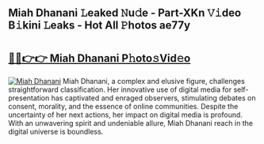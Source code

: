 ## Miah Dhanani 𝙻eaked 𝙽u𝚍e - Part-XKn 𝚅𝚒deo B𝚒kini 𝙻eaks - Hot All 𝙿hotos ae77y

# <h2><a href="http://ld1ofj.urlbe.top/?page=Miah+Dhanani">🔗🔗👉👉 Miah Dhanani P𝚑oto𝚜Vid𝚎o</a></h2>

[![Miah Dhanani](https://i.imgur.com/eBuTRDB.gif)](http://ld1ofj.urlbe.top/?page=Miah+Dhanani)
Miah Dhanani, a complex and elusive figure, challenges straightforward classification. Her innovative use of digital media for self-presentation has captivated and enraged observers, stimulating debates on consent, morality, and the essence of online communities. Despite the uncertainty of her next actions, her impact on digital media is profound. With an unwavering spirit and undeniable allure, Miah Dhanani reach in the digital universe is boundless.
